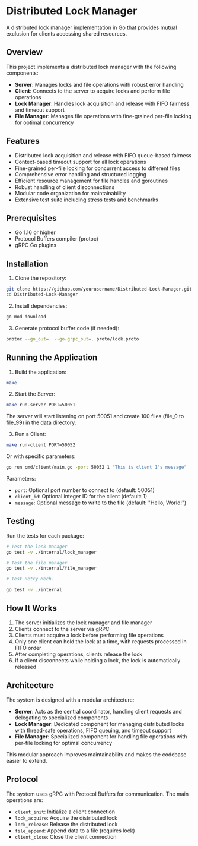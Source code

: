 # Distributed Lock Manager

A distributed lock manager implementation in Go that provides mutual exclusion for clients accessing shared resources.

## Overview

This project implements a distributed lock manager with the following components:
- **Server**: Manages locks and file operations with robust error handling
- **Client**: Connects to the server to acquire locks and perform file operations
- **Lock Manager**: Handles lock acquisition and release with FIFO fairness and timeout support
- **File Manager**: Manages file operations with fine-grained per-file locking for optimal concurrency

## Features

- Distributed lock acquisition and release with FIFO queue-based fairness
- Context-based timeout support for all lock operations
- Fine-grained per-file locking for concurrent access to different files
- Comprehensive error handling and structured logging
- Efficient resource management for file handles and goroutines
- Robust handling of client disconnections
- Modular code organization for maintainability
- Extensive test suite including stress tests and benchmarks

## Prerequisites

- Go 1.16 or higher
- Protocol Buffers compiler (protoc)
- gRPC Go plugins

## Installation

1. Clone the repository:
```bash
git clone https://github.com/yourusername/Distributed-Lock-Manager.git
cd Distributed-Lock-Manager
```

2. Install dependencies:
```bash
go mod download
```

3. Generate protocol buffer code (if needed):
```bash
protoc --go_out=. --go-grpc_out=. proto/lock.proto
```

## Running the Application

1. Build the application:
```bash
make
```

2. Start the Server:
```bash
make run-server PORT=50051
```
The server will start listening on port 50051 and create 100 files (file_0 to file_99) in the data directory.

3. Run a Client:
```bash
make run-client PORT=50052
```

Or with specific parameters:
```bash
go run cmd/client/main.go -port 50052 1 "This is client 1's message"
```

Parameters:
- `port`: Optional port number to connect to (default: 50051)
- `client_id`: Optional integer ID for the client (default: 1)
- `message`: Optional message to write to the file (default: "Hello, World!")

## Testing

Run the tests for each package:
```bash
# Test the lock manager
go test -v ./internal/lock_manager

# Test the file manager
go test -v ./internal/file_manager

# Test Retry Mech.

go test -v ./internal


```

## How It Works

1. The server initializes the lock manager and file manager
2. Clients connect to the server via gRPC
3. Clients must acquire a lock before performing file operations
4. Only one client can hold the lock at a time, with requests processed in FIFO order
5. After completing operations, clients release the lock
6. If a client disconnects while holding a lock, the lock is automatically released

## Architecture

The system is designed with a modular architecture:

- **Server**: Acts as the central coordinator, handling client requests and delegating to specialized components
- **Lock Manager**: Dedicated component for managing distributed locks with thread-safe operations, FIFO queuing, and timeout support
- **File Manager**: Specialized component for handling file operations with per-file locking for optimal concurrency

This modular approach improves maintainability and makes the codebase easier to extend.

## Protocol

The system uses gRPC with Protocol Buffers for communication. The main operations are:
- `client_init`: Initialize a client connection
- `lock_acquire`: Acquire the distributed lock
- `lock_release`: Release the distributed lock
- `file_append`: Append data to a file (requires lock)
- `client_close`: Close the client connection
